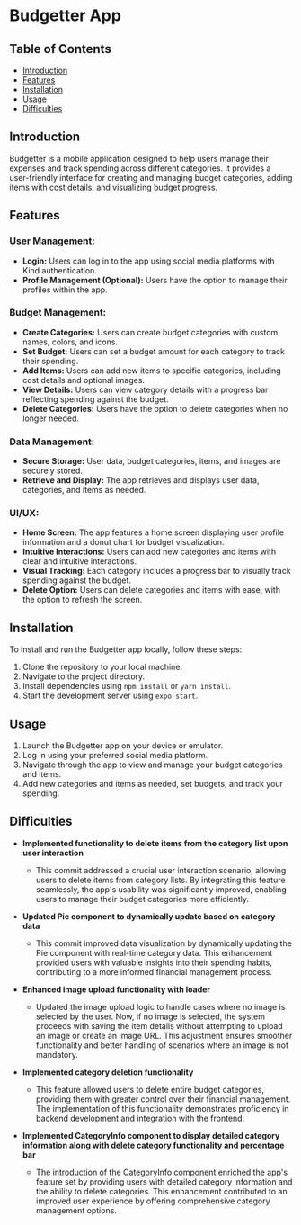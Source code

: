 # Budgetter App

## Table of Contents

- [Introduction](#introduction)
- [Features](#features)
- [Installation](#installation)
- [Usage](#usage)
- [Difficulties](#difficulties)

## Introduction

Budgetter is a mobile application designed to help users manage their expenses and track spending across different categories. It provides a user-friendly interface for creating and managing budget categories, adding items with cost details, and visualizing budget progress.

## Features

### User Management:
- **Login:** Users can log in to the app using social media platforms with Kind authentication.
- **Profile Management (Optional):** Users have the option to manage their profiles within the app.

### Budget Management:
- **Create Categories:** Users can create budget categories with custom names, colors, and icons.
- **Set Budget:** Users can set a budget amount for each category to track their spending.
- **Add Items:** Users can add new items to specific categories, including cost details and optional images.
- **View Details:** Users can view category details with a progress bar reflecting spending against the budget.
- **Delete Categories:** Users have the option to delete categories when no longer needed.

### Data Management:
- **Secure Storage:** User data, budget categories, items, and images are securely stored.
- **Retrieve and Display:** The app retrieves and displays user data, categories, and items as needed.

### UI/UX:
- **Home Screen:** The app features a home screen displaying user profile information and a donut chart for budget visualization.
- **Intuitive Interactions:** Users can add new categories and items with clear and intuitive interactions.
- **Visual Tracking:** Each category includes a progress bar to visually track spending against the budget.
- **Delete Option:** Users can delete categories and items with ease, with the option to refresh the screen.

## Installation

To install and run the Budgetter app locally, follow these steps:

1. Clone the repository to your local machine.
2. Navigate to the project directory.
3. Install dependencies using `npm install` or `yarn install`.
4. Start the development server using `expo start`.

## Usage

1. Launch the Budgetter app on your device or emulator.
2. Log in using your preferred social media platform.
3. Navigate through the app to view and manage your budget categories and items.
4. Add new categories and items as needed, set budgets, and track your spending.

## Difficulties 

- **Implemented functionality to delete items from the category list upon user interaction**
  - This commit addressed a crucial user interaction scenario, allowing users to delete items from category lists. By integrating this feature seamlessly, the app's usability was significantly improved, enabling users to manage their budget categories more efficiently.

- **Updated Pie component to dynamically update based on category data**
  - This commit improved data visualization by dynamically updating the Pie component with real-time category data. This enhancement provided users with valuable insights into their spending habits, contributing to a more informed financial management process.

- **Enhanced image upload functionality with loader**
  - Updated the image upload logic to handle cases where no image is selected by the user. Now, if no image is selected, the system proceeds with saving the item details without attempting to upload an image or create an image URL. This adjustment ensures smoother functionality and better handling of scenarios where an image is not mandatory.

- **Implemented category deletion functionality**
  - This feature allowed users to delete entire budget categories, providing them with greater control over their financial management. The implementation of this functionality demonstrates proficiency in backend development and integration with the frontend.

- **Implemented CategoryInfo component to display detailed category information along with delete category functionality and percentage bar**
  - The introduction of the CategoryInfo component enriched the app's feature set by providing users with detailed category information and the ability to delete categories. This enhancement contributed to an improved user experience by offering comprehensive category management options.
